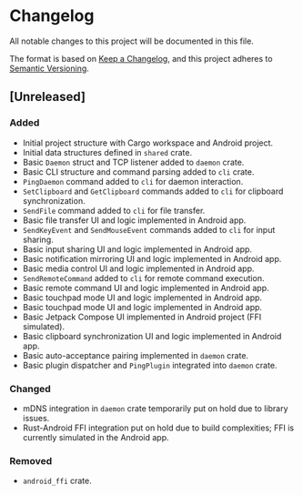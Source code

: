 # Changelog

All notable changes to this project will be documented in this file.

The format is based on [Keep a Changelog](https://keepachangelog.com/en/1.0.0/),
and this project adheres to [Semantic Versioning](https://semver.org/spec/v2.0.0.html).

## [Unreleased]

### Added
- Initial project structure with Cargo workspace and Android project.
- Initial data structures defined in `shared` crate.
- Basic `Daemon` struct and TCP listener added to `daemon` crate.
- Basic CLI structure and command parsing added to `cli` crate.
- `PingDaemon` command added to `cli` for daemon interaction.
- `SetClipboard` and `GetClipboard` commands added to `cli` for clipboard synchronization.
- `SendFile` command added to `cli` for file transfer.
- Basic file transfer UI and logic implemented in Android app.
- `SendKeyEvent` and `SendMouseEvent` commands added to `cli` for input sharing.
- Basic input sharing UI and logic implemented in Android app.
- Basic notification mirroring UI and logic implemented in Android app.
- Basic media control UI and logic implemented in Android app.
- `SendRemoteCommand` added to `cli` for remote command execution.
- Basic remote command UI and logic implemented in Android app.
- Basic touchpad mode UI and logic implemented in Android app.
- Basic touchpad mode UI and logic implemented in Android app.
- Basic Jetpack Compose UI implemented in Android project (FFI simulated).
- Basic clipboard synchronization UI and logic implemented in Android app.
- Basic auto-acceptance pairing implemented in `daemon` crate.
- Basic plugin dispatcher and `PingPlugin` integrated into `daemon` crate.

### Changed
- mDNS integration in `daemon` crate temporarily put on hold due to library issues.
- Rust-Android FFI integration put on hold due to build complexities; FFI is currently simulated in the Android app.

### Removed
- `android_ffi` crate.
